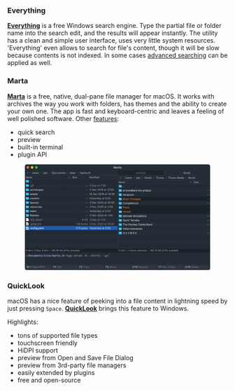 ### Everything
[**Everything**](https://www.voidtools.com/) is a free Windows search engine. Type the partial file or folder name into the search edit, and the results will appear instantly. The utility has a clean and simple user interface, uses very little system resources. 'Everything' even allows to search for file's content, though it will be slow because contents is not indexed. In some cases [advanced searching](https://www.voidtools.com/faq/#searching) can be applied as well.

### Marta
[**Marta**](https://marta.yanex.org) is a free, native, dual-pane file manager for macOS. It works with archives the way you work with folders, has themes and the ability to create your own one. The app is fast and keyboard-centric and leaves a feeling of well polished software.
Other [features](https://marta.yanex.org/docs/):  
- quick search
- preview
- built-in terminal
- plugin API
<figure class="thumbnails">
    <img src="_images/marta.png" alt="Tiny player" title="Tiny player">
</figure>

### QuickLook
macOS has a nice feature of peeking into a file content in lightning speed by just pressing `Space`. [**QuickLook**](https://github.com/QL-Win/QuickLook) brings this feature to Windows.

Highlights:

- tons of supported file types
- touchscreen friendly
- HiDPI support
- preview from Open and Save File Dialog
- preview from 3rd-party file managers
- easily extended by plugins
- free and open-source